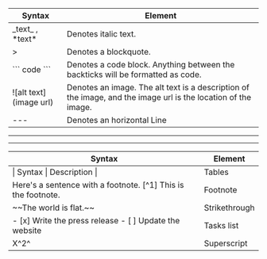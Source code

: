 |Syntax| Element|
|---|---|
| \_text\_ , \*text\*|Denotes italic text.|
| \>  |Denotes a blockquote.|
| \`\`\` code \`\`\` |Denotes a code block. Anything between the backticks will be formatted as code.|
| \![alt text](image url)	|Denotes an image. The alt text is a description of the image, and the image url is the location of the image.|
| \-\-\-	|Denotes an horizontal Line|
     
          
---
---
     
|Syntax| Element|
|---|---|
|\| Syntax \| Description \| | Tables|
|Here's a sentence with a footnote. \[\^1\] This is the footnote.|Footnote|
|\~\~The world is flat.\~\~|Strikethrough|
|\- \[x\] Write the press release        \- \[ \] Update the website |Tasks list|
|X\^2\^|Superscript|	
